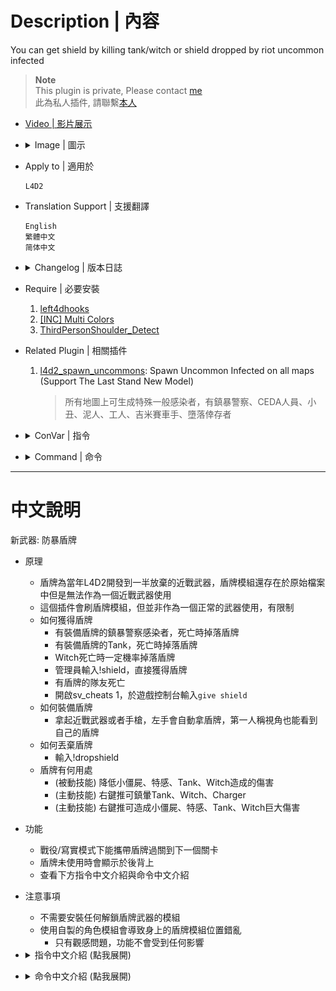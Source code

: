 # Description | 內容
You can get shield by killing tank/witch or shield dropped by riot uncommon infected

> __Note__ <br/>
This plugin is private, Please contact [me](https://github.com/fbef0102/Game-Private_Plugin#私人插件列表-private-plugins-list)<br/>
此為私人插件, 請聯繫[本人](https://github.com/fbef0102/Game-Private_Plugin#私人插件列表-private-plugins-list)

* [Video | 影片展示](https://youtu.be/BiTti6O-Gd8)

* <details><summary>Image | 圖示</summary>

	* Shield Weapons
    <br/>![l4d2_shield_equip_1](image/l4d2_shield_equip_1.jpg)
    <br/>![l4d2_shield_equip_2](image/l4d2_shield_equip_2.jpg)
    <br/>![l4d2_shield_equip_3](image/l4d2_shield_equip_3.jpg)
    <br/>![l4d2_shield_equip_4](image/l4d2_shield_equip_4.jpg)
    <br/>![l4d2_shield_equip_5](image/l4d2_shield_equip_5.gif)
</details>

* Apply to | 適用於
    ```
    L4D2
    ```

* Translation Support | 支援翻譯
	```
	English
	繁體中文
	简体中文
	```

* <details><summary>Changelog | 版本日誌</summary>

	```php
	//panxiaohai @ 2013
	//HarryPotter @ 2023
	```
    * v1.1h (2023-7-3)
        * Hook command listener "```give shield```" to give a shield in console (need sv_cheats 1 or ~FCVAR_CHEAT bit)

    * v1.0h (2023-6-25)
		* Remake code, convert code to latest syntax
		* Fix warnings when compiling on SourceMod 1.11.
		* Optimize code and improve performance
		* Translation Support
        * Shield Damage to CI, SI, Tank and Witch by shoving
        * Attach shield model to Riot uncommon infected and drop shield when killed
        * Attach shield model to Tank and drop shield when tank dies
        * Add commands to drop the shield, adm can give a shield
        * Add Shield Glow Color on the ground
        * Allows shoving to stagger chargers, tanks, witches when survivor has shield on hand
        * Customize weapons and melee being equipped with shield.
        * Display shield model on player's back
        * Shield drops when survivor dies
        * Players can take shield to next level in coop/realism mode.

    * v1.3
	    * [Original Plugin By panxiaohai](https://forums.alliedmods.net/showthread.php?p=2006157)
</details>

* Require | 必要安裝
	1. [left4dhooks](https://forums.alliedmods.net/showthread.php?t=321696)
	2. [[INC] Multi Colors](https://github.com/fbef0102/L4D1_2-Plugins/releases/tag/Multi-Colors)
	3. [ThirdPersonShoulder_Detect](https://forums.alliedmods.net/showthread.php?t=298649)

* Related Plugin | 相關插件
	1. [l4d2_spawn_uncommons](/Plugin_插件/Common_Infected_普通感染者/l4d2_spawn_uncommons): Spawn Uncommon Infected on all maps (Support The Last Stand New Model)
		> 所有地圖上可生成特殊一般感染者，有鎮暴警察、CEDA人員、小丑、泥人、工人、吉米賽車手、墮落倖存者

* <details><summary>ConVar | 指令</summary>

    * cfg/sourcemod/l4d2_shield_equip.cfg
        ```php
        // 0=Plugin off, 1=Plugin on.
        l4d2_shield_equip_enable "1"

        // Chance that riot uncommon infected would bring the shield and drop shield when killed [0-100]%
        l4d2_shield_equip_riot_chance "20"

        // Chance that tank would bring the shield and drop shield when tank dies [0.0, 100.0]%
        l4d2_shield_equip_tank_chance "30"

        // Chance that shield drops when witch dies [0.0, 100.0]%
        l4d2_shield_equip_witch_chance "40"

        // If survivor has shield, chance that shield dropped when player dies [0-100]%
        l4d2_shield_equip_death_chance "100"

        // If 1, Enable shield glow when shield is on the ground
        l4d2_shield_equip_glow_enable "1"

        // Shield Glow Color, three values between 0-255 separated by spaces. RGB Color255 - Red Green Blue.
        l4d2_shield_equip_glow_color "150 150 150"

        // How near to Shield do players need to be to enable their glow. (0=Any distance)
        l4d2_shield_equip_glow_range "200"

        // Time in seconds to remove the shield on ground if no one picks up after it drops
        l4d2_shield_equip_ground_life "30"

        // Scale the shield model in riot uncommon infected. (Default: 1.2)
        l4d2_shield_equip_riot_scale "1.2"

        // Scale the shield model in survivor. (Default: 1.2)
        l4d2_shield_equip_survivor_scale "1.2"

        // Scale the shield model in tank. (Default: 1.2)
        l4d2_shield_equip_tank_scale "1.2"

        // Players with these flags have access to use !shield command to get a shield. (Empty = Everyone, -1: Nobody)
        l4d2_shield_equip_use_command_flag "z"

        // Empty string to allow all. Allow these weapon IDs being equipped with shield, separate by commas (no spaces). See plugin source code for more details.
        l4d2_shield_equip_weapon "1,2,14,20,21"

        // Empty string to allow all. Allow these melee weapons being equipped with shield, separate by commas (no spaces). See plugin source code for more details.
        // (l4d2_shield_equip_weapon must contains 21)
        l4d2_shield_equip_melee "fireaxe,frying_pan,machete,baseball_bat,crowbar,cricket_bat,tonfa,katana,electric_guitar,knife,golfclub,pitchfork,shovel"

        // If 1, Allow dual pistol being equipped with shield
        // (l4d2_shield_equip_weapon must contains 1)
        l4d2_shield_equip_dual_pistol "1"

        // If 1, Allows shoving to stagger chargers when survivor has shield on hand
        l4d2_shield_equip_charger_stagger "1"

        // If 1, Allows shoving to stagger tanks when survivor has shield on hand
        l4d2_shield_equip_tank_stagger "1"

        // If 1, Allows shoving to stagger witch when survivor has shield on hand
        l4d2_shield_equip_witch_stagger "1"

        // Decrease survivor's damage taken by [0.0, 100.0]% from common infected (100=No Dmg)
        l4d2_shield_equip_damage_from_ci "100.0"

        // Decrease survivor's damage taken by [0.0, 100.0]% from special infected (100=No Dmg)
        l4d2_shield_equip_damage_from_si "80.0"

        // Decrease survivor's damage taken by [0.0, 100.0]% from tank (100=No Dmg)
        l4d2_shield_equip_damage_from_tank "50.0"

        // Decrease survivor's damage taken by [0.0, 100.0]% from witch (100=No Dmg)
        l4d2_shield_equip_damage_from_witch "60.0"

        // Damage to common infected by shoving when survivor has shield on hand (0=Off)
        l4d2_shield_equip_damage_to_ci "30"

        // Damage to special infected by shoving when survivor has shield on hand (0=Off)
        l4d2_shield_equip_damage_to_si "100"

        // Damage to tank by shoving when survivor has shield on hand (0=Off)
        l4d2_shield_equip_damage_to_tank "300"

        // Damage to witch by shoving when survivor has shield on hand (0=Off)
        l4d2_shield_equip_damage_to_witch "200"

        // How to show shield on first person view. 1=When Take damage, 2=When Press E button, 4=Shove, 7=All. Add numbers together (7=All, 0=Always)
        l4d2_shield_equip_show_type "0"
        ```
</details>

* <details><summary>Command | 命令</summary>
	
	* **Give/Remove a shield**
		```php
		sm_shield
		```

	* **Drop your shield**
		```php
		sm_dropshield
		```

	* **Give Player a shield (Adm Require: ADMFLAG_ROOT)**
		```php
		sm_giveshield <player>
		```
</details>

- - - -
# 中文說明
新武器: 防暴盾牌

* 原理
    * 盾牌為當年L4D2開發到一半放棄的近戰武器，盾牌模組還存在於原始檔案中但是無法作為一個近戰武器使用
    * 這個插件會刷盾牌模組，但並非作為一個正常的武器使用，有限制
    * 如何獲得盾牌
        * 有裝備盾牌的鎮暴警察感染者，死亡時掉落盾牌
        * 有裝備盾牌的Tank，死亡時掉落盾牌
        * Witch死亡時一定機率掉落盾牌
        * 管理員輸入!shield，直接獲得盾牌
        * 有盾牌的隊友死亡
        * 開啟sv_cheats 1，於遊戲控制台輸入```give shield```
    * 如何裝備盾牌
        * 拿起近戰武器或者手槍，左手會自動拿盾牌，第一人稱視角也能看到自己的盾牌
    * 如何丟棄盾牌
        * 輸入!dropshield
    * 盾牌有何用處
        * (被動技能) 降低小僵屍、特感、Tank、Witch造成的傷害
        * (主動技能) 右鍵推可鎮暈Tank、Witch、Charger
        * (主動技能) 右鍵推可造成小僵屍、特感、Tank、Witch巨大傷害

* 功能
    * 戰役/寫實模式下能攜帶盾牌過關到下一個關卡
    * 盾牌未使用時會顯示於後背上
    * 查看下方指令中文介紹與命令中文介紹

* 注意事項
    * 不需要安裝任何解鎖盾牌武器的模組
    * 使用自製的角色模組會導致身上的盾牌模組位置錯亂
        * 只有觀感問題，功能不會受到任何影響

* <details><summary>指令中文介紹 (點我展開)</summary>

    * cfg/sourcemod/l4d2_shield_equip.cfg
        ```php
        // 0=插件啟動, 1=插件關閉.
        l4d2_shield_equip_enable "1"

        // 防暴警察感染者會裝備盾牌的機率 [0-100]%
        l4d2_shield_equip_riot_chance "20"

        // Tank身上會裝備盾牌的機率 [0-100]%
        l4d2_shield_equip_tank_chance "30"

        // Witch死亡時掉落盾牌的機率 [0.0, 100.0]%
        l4d2_shield_equip_witch_chance "40"

        // 如果玩家攜帶盾牌，死亡時掉落盾牌的機率 [0-100]%
        l4d2_shield_equip_death_chance "100"

        // 為1時，地上的盾牌會發光
        l4d2_shield_equip_glow_enable "1"

        // 地上的盾牌光圈顏色 (RGB)
        l4d2_shield_equip_glow_color "150 150 150"

        // 地上的盾牌光圈可見範圍 (0=無範圍限制)
        l4d2_shield_equip_glow_range "200"

        // 盾牌掉落或丟棄在地上的存留時間，如果時間到沒有人撿起則移除
        l4d2_shield_equip_ground_life "30"

        // 在防暴警察身上的盾牌尺寸，數字介於0.0~2.0之間 (預設: 1.2)
        l4d2_shield_equip_riot_scale "1.2"

        // 在倖存者身上的盾牌尺寸，數字介於0.0~2.0之間 (預設: 1.2)
        l4d2_shield_equip_survivor_scale "1.2"

        // 在Tank身上的盾牌尺寸，數字介於0.0~2.0之間 (預設: 1.2)
        l4d2_shield_equip_tank_scale "1.2"

        // 擁有這些權限的玩家可以使用!shield命令獲得盾牌 (留白 = 任何人都能使用, -1: 無人能使用)
        l4d2_shield_equip_use_command_flag "z"

        // 留白允許全部武器. 寫入武器的ID，只允許這些武器裝備盾牌 (逗號分隔，不要空格). 武器的ID列表請查看插件原始碼
        l4d2_shield_equip_weapon "1,2,14,20,21"

        // 留白允許全部近戰武器. 寫入近戰武器的名稱，只允許這些近戰武器裝備盾牌 (逗號分隔，不要空格). 近戰武器的名稱列表請查看插件原始碼
        // (l4d2_shield_equip_weapon 必須有 14)
        l4d2_shield_equip_melee "fireaxe,frying_pan,machete,baseball_bat,crowbar,cricket_bat,tonfa,katana,electric_guitar,knife,golfclub,pitchfork,shovel"

        // 為1時，允許雙手槍裝備盾牌
        // (l4d2_shield_equip_weapon 必須有 1)
        l4d2_shield_equip_dual_pistol "1"

        // 為1時，裝備盾牌時右鍵可以推開Charger
        l4d2_shield_equip_charger_stagger "1"

        // 為1時，裝備盾牌時右鍵可以推開Tank
        l4d2_shield_equip_tank_stagger "1"

        // 為1時，裝備盾牌時右鍵可以推開Witch
        l4d2_shield_equip_witch_stagger "1"

        // 裝備盾牌的倖存者受到小殭屍傷害的減傷比 (100=無傷)
        l4d2_shield_equip_damage_from_ci "100.0"

        // 裝備盾牌的倖存者受到特感傷害的減傷比 (100=無傷)
        l4d2_shield_equip_damage_from_si "80.0"

        // 裝備盾牌的倖存者受到Tank傷害的減傷比 (100=無傷)
        l4d2_shield_equip_damage_from_tank "50.0"

        // 裝備盾牌的倖存者受到Witch傷害的減傷比 (100=無傷)
        l4d2_shield_equip_damage_from_witch "60.0"

        // 裝備盾牌時，右鍵推對小殭屍造成的傷害值 (0=關閉)
        l4d2_shield_equip_damage_to_ci "30"

        // 裝備盾牌時，右鍵推對特感造成的傷害值 (0=關閉)
        l4d2_shield_equip_damage_to_si "100"

        // 裝備盾牌時，右鍵推對Tank造成的傷害值 (0=關閉)
        l4d2_shield_equip_damage_to_tank "300"

        // 裝備盾牌時，右鍵推對Witch造成的傷害值 (0=關閉)
        l4d2_shield_equip_damage_to_witch "200"

        // 第一人稱如何顯示盾牌? 1=受傷時, 2=按E時, 4=右鍵推，數字請相加 (7=全部，0=一直顯示)
        l4d2_shield_equip_show_type "0"
        ```
</details>

* <details><summary>命令中文介紹 (點我展開)</summary>

	* **給予/移除盾牌**
		```php
		sm_shield
		```

	* **丟棄盾牌**
		```php
		sm_dropshield
		```

	* **管理員指定玩家獲得盾牌 (權限: ADMFLAG_ROOT)**
		```php
		sm_giveshield <玩家名稱>
		```
</details>
     
